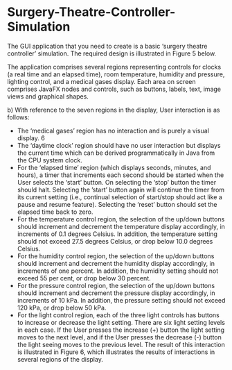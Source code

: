 # Surgery-Theatre-Controller-Simulation

The GUI application that you need to create is a basic ‘surgery theatre controller’ simulation. The required design is illustrated in Figure 5 below.


The application comprises several regions representing controls for clocks (a real time and an elapsed time), room temperature, humidity and pressure, 
lighting control, and a medical gases display. Each area on screen comprises JavaFX nodes and controls, such as buttons, labels, text, image views and
graphical shapes.

b) With reference to the seven regions in the display, User interaction is as follows:
- The ‘medical gases’ region has no interaction and is purely a visual display.
  6
- The ‘daytime clock’ region should have no user interaction but displays the current time which can be derived programmatically in Java from the CPU system clock.
- For the ‘elapsed time’ region (which displays seconds, minutes, and hours), a timer that increments each second should be started when the User selects the ‘start’ button. On selecting the ‘stop’ button the timer should halt. Selecting the ’start’ button again will continue the timer from its current setting (i.e., continual selection of start/stop should act like a pause and resume feature). Selecting the ‘reset’ button should set the elapsed time back to zero.
- For the temperature control region, the selection of the up/down buttons should increment and decrement the temperature display accordingly, in increments of 0.1 degrees Celsius. In addition, the temperature setting should not exceed 27.5 degrees Celsius, or drop below 10.0 degrees Celsius.
- For the humidity control region, the selection of the up/down buttons should increment and decrement the humidity display accordingly, in increments of one percent. In addition, the humidity setting should not exceed 55 per cent, or drop below 30 percent.
- For the pressure control region, the selection of the up/down buttons should increment and decrement the pressure display accordingly, in increments of 10 kPa. In addition, the pressure setting should not exceed 120 kPa, or drop below 50 kPa.
- For the light control region, each of the three light controls has buttons to increase or decrease the light setting. There are six light setting levels in each case. If the User presses the increase (+) button the light setting moves to the next level, and if the User presses the decrease (-) button the light seeing moves to the previous level. The result of this interaction is illustrated in Figure 6, which illustrates the results of interactions in several regions of the display.
